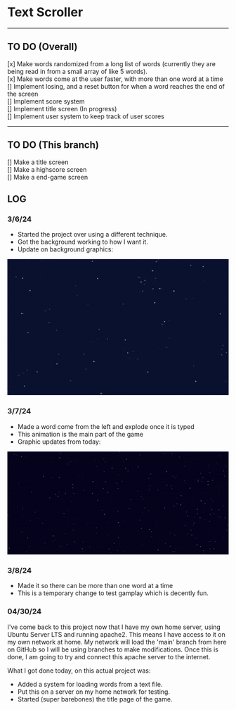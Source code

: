 # Text Scroller
--------------------

## TO DO (Overall)

[x] Make words randomized from a long list of words (currently they are being read in from a small array of like 5 words). </br>
[x] Make words come at the user faster, with more than one word at a time </br>
[] Implement losing, and a reset button for when a word reaches the end of the screen </br>
[] Implement score system </br>
[] Implement title screen (In progress) </br>
[] Implement user system to keep track of user scores </br>

--------------------

## TO DO (This branch)

[] Make a title screen </br>
[] Make a highscore screen </br>
[] Make a end-game screen </br>

## LOG

### 3/6/24

- Started the project over using a different technique.
- Got the background working to how I want it.
- Update on background graphics:

<img src="https://github.com/EthanGilles/Text-Scroller/blob/2df19b8b669c08ac50a000e1f1f79ce17c07164f/screenshots/Background.gif">

### 3/7/24

- Made a word come from the left and explode once it is typed
- This animation is the main part of the game
- Graphic updates from today:

<img src="https://github.com/EthanGilles/Text-Scroller/blob/e61e367061fc7b6d485900b0fbf17e4b4bb72cfd/screenshots/Explosion.gif">

### 3/8/24

- Made it so there can be more than one word at a time
- This is a temporary change to test gamplay which is decently fun.


### 04/30/24

I've come back to this project now that I have my own home server, using Ubuntu Server LTS and
running apache2. This means I have access to it on my own network at home. My network will load the 'main'
branch from here on GitHub so I will be using branches to make modifications.
Once this is done, I am going to try and connect this apache server to the internet.

What I got done today, on this actual project was:
- Added a system for loading words from a text file.
- Put this on a server on my home network for testing.
- Started (super barebones) the title page of the game.
